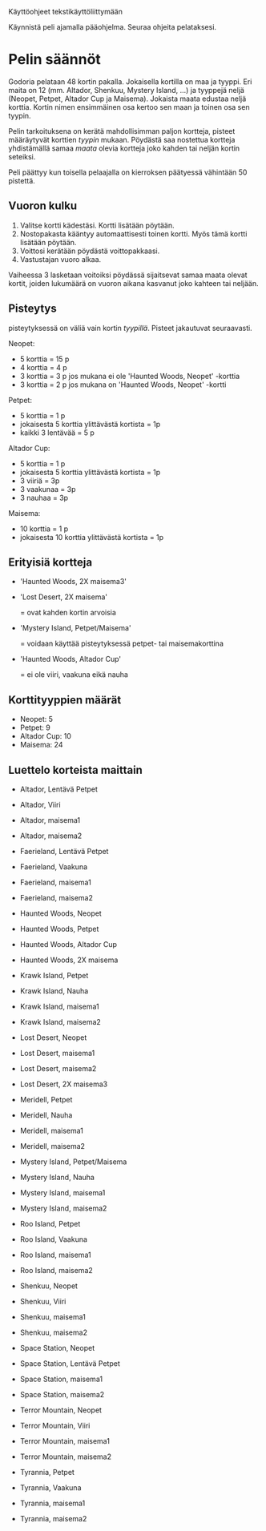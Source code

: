 Käyttöohjeet tekstikäyttöliittymään

Käynnistä peli ajamalla pääohjelma. Seuraa ohjeita pelataksesi.

# Pelin säännöt
Godoria pelataan 48 kortin pakalla. Jokaisella kortilla on maa ja tyyppi. Eri maita on 12 
(mm. Altador, Shenkuu, Mystery Island, ...) ja tyyppejä neljä (Neopet, Petpet, Altador Cup ja Maisema). 
Jokaista maata edustaa neljä korttia. Kortin nimen ensimmäinen osa kertoo sen maan ja toinen osa sen tyypin.

Pelin tarkoituksena on kerätä mahdollisimman paljon kortteja, pisteet määräytyvät korttien *tyypin* mukaan. 
Pöydästä saa nostettua kortteja yhdistämällä samaa *maata* olevia kortteja joko kahden tai neljän kortin seteiksi.

Peli päättyy kun toisella pelaajalla on kierroksen päätyessä vähintään 50 pistettä.

## Vuoron kulku
1. Valitse kortti kädestäsi. Kortti lisätään pöytään.
2. Nostopakasta kääntyy automaattisesti toinen kortti. Myös tämä kortti lisätään pöytään.
3. Voittosi kerätään pöydästä voittopakkaasi.
4. Vastustajan vuoro alkaa.

Vaiheessa 3 lasketaan voitoiksi pöydässä sijaitsevat samaa maata olevat kortit, joiden lukumäärä on vuoron aikana kasvanut joko kahteen tai neljään.

## Pisteytys

pisteytyksessä on väliä vain kortin *tyypillä*. Pisteet jakautuvat seuraavasti.

Neopet:
- 5 korttia = 15 p
- 4 korttia = 4 p
- 3 korttia = 3 p  jos mukana ei ole 'Haunted Woods, Neopet' -korttia
- 3 korttia = 2 p  jos mukana on 'Haunted Woods, Neopet' -kortti

Petpet:
-  5 korttia = 1 p
-  jokaisesta 5 korttia ylittävästä kortista = 1p
-  kaikki 3 lentävää = 5 p

Altador Cup:
-  5 korttia = 1 p
-  jokaisesta 5 korttia ylittävästä kortista = 1p
-  3 viiriä = 3p
-  3 vaakunaa = 3p
-  3 nauhaa = 3p

Maisema:
-  10 korttia = 1 p
-  jokaisesta 10 korttia ylittävästä kortista = 1p
  
## Erityisiä kortteja

- 'Haunted Woods, 2X maisema3'
- 'Lost Desert, 2X maisema'
  
  = ovat kahden kortin arvoisia

- 'Mystery Island, Petpet/Maisema'

  = voidaan käyttää pisteytyksessä petpet- tai maisemakorttina
  
- 'Haunted Woods, Altador Cup'

  = ei ole viiri, vaakuna eikä nauha

## Korttityyppien määrät

- Neopet: 5
- Petpet: 9
- Altador Cup: 10
- Maisema: 24

## Luettelo korteista maittain

- Altador, Lentävä Petpet
- Altador, Viiri
- Altador, maisema1
- Altador, maisema2


- Faerieland, Lentävä Petpet
- Faerieland, Vaakuna
- Faerieland, maisema1
- Faerieland, maisema2


- Haunted Woods, Neopet
- Haunted Woods, Petpet
- Haunted Woods, Altador Cup
- Haunted Woods, 2X maisema


- Krawk Island, Petpet
- Krawk Island, Nauha
- Krawk Island, maisema1
- Krawk Island, maisema2

- Lost Desert, Neopet
- Lost Desert, maisema1
- Lost Desert, maisema2
- Lost Desert, 2X maisema3

- Meridell, Petpet
- Meridell, Nauha
- Meridell, maisema1
- Meridell, maisema2

- Mystery Island, Petpet/Maisema
- Mystery Island, Nauha
- Mystery Island, maisema1
- Mystery Island, maisema2

- Roo Island, Petpet
- Roo Island, Vaakuna
- Roo Island, maisema1
- Roo Island, maisema2

- Shenkuu, Neopet
- Shenkuu, Viiri
- Shenkuu, maisema1
- Shenkuu, maisema2

- Space Station, Neopet
- Space Station, Lentävä Petpet
- Space Station, maisema1
- Space Station, maisema2

- Terror Mountain, Neopet
- Terror Mountain, Viiri
- Terror Mountain, maisema1
- Terror Mountain, maisema2

- Tyrannia, Petpet
- Tyrannia, Vaakuna
- Tyrannia, maisema1
- Tyrannia, maisema2
